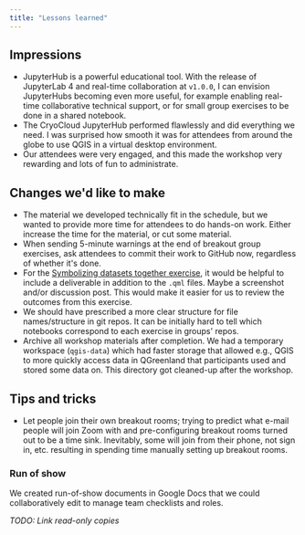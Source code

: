 ```yaml
---
title: "Lessons learned"
---
```


## Impressions

* JupyterHub is a powerful educational tool. With the release of JupyterLab 4 and
  real-time collaboration at `v1.0.0`, I can envision JupyterHubs becoming even more
  useful, for example enabling real-time collaborative technical support, or for small
  group exercises to be done in a shared notebook.
* The CryoCloud JupyterHub performed flawlessly and did everything we need. I was
  surprised how smooth it was for attendees from around the globe to use QGIS in a
  virtual desktop environment.
* Our attendees were very engaged, and this made the workshop very rewarding and lots of
  fun to administrate.


## Changes we'd like to make

* The material we developed technically fit in the schedule, but we wanted to provide
  more time for attendees to do hands-on work. Either increase the time for the
  material, or cut some material.
* When sending 5-minute warnings at the end of breakout group exercises, ask attendees
  to commit their work to GitHub now, regardless of whether it's done.
* For the [Symbolizing datasets together
  exercise](/content/exercises/symbology.md), it would be helpful to include a
  deliverable in addition to the `.qml` files. Maybe a screenshot and/or
  discussion post. This would make it easier for us to review the outcomes from
  this exercise.
* We should have prescribed a more clear structure for file names/structure in git
  repos. It can be initially hard to tell which notebooks correspond to each
  exercise in groups' repos.
* Archive all workshop materials after completion. We had a temporary workspace
  (`qgis-data`) which had faster storage that allowed e.g., QGIS to more quickly
  access data in QGreenland that participants used and stored some data on. This
  directory got cleaned-up after the workshop.


## Tips and tricks

* Let people join their own breakout rooms; trying to predict what e-mail people
  will join Zoom with and pre-configuring breakout rooms turned out to be a time
  sink. Inevitably, some will join from their phone, not sign in, etc. resulting in
  spending time manually setting up breakout rooms.


### Run of show

We created run-of-show documents in Google Docs that we could collaboratively edit to
manage team checklists and roles.

_TODO: Link read-only copies_
